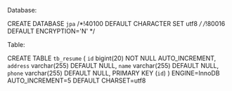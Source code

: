 Database:

CREATE DATABASE `jpa` /*!40100 DEFAULT CHARACTER SET utf8 */ /*!80016 DEFAULT ENCRYPTION='N' */

Table:

CREATE TABLE `tb_resume` (
  `id` bigint(20) NOT NULL AUTO_INCREMENT,
  `address` varchar(255) DEFAULT NULL,
  `name` varchar(255) DEFAULT NULL,
  `phone` varchar(255) DEFAULT NULL,
  PRIMARY KEY (`id`)
) ENGINE=InnoDB AUTO_INCREMENT=5 DEFAULT CHARSET=utf8



